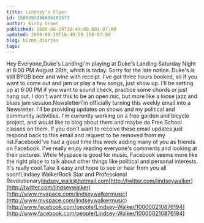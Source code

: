 ```yaml
---
title: Lindsey's Flyer
id: 1580263356656102573
author: Kirby Urner
published: 2009-08-29T18:49:00.001-07:00
updated: 2009-08-29T18:49:59.158-07:00
blog: bizmo_diaries
tags: 
---
```


Hey Everyone,Duke's LandingI'm playing at Duke's Landing Saturday Night at 8:00 PM August 29th, which is today.  Sorry for the late notice.  Duke's is still BYOB beer and wine with receipt.  I've got three hours booked, so if you want to come out and jam or play a few songs, just show up.  I'll be setting up at 6:00 PM if you want to sound check, practice some chords or just hang out.  I don't want this to be an open mic, but more like a loose jazz and blues jam session.NewsletterI'm officially turning this weekly email into a Newsletter.  I'll be providing updates on shows and my political and community activities.  I'm currently working on a free garden and bicycle project, and would like to blog about them and maybe do Free School classes on them.  If you don't want to receive these email updates just respond back to this email and request to be removed from my list.FacebookI've had a good time this week adding many of you as friends on Facebook.  I've really enjoy reading everyone's comments and looking at their pictures.  While Myspace is good for music, Facebook seems more like the right place to talk about other things like political and personal interests.  It's really cool.Take it easy and hope to see or hear from you all soon!Lindsey WalkerRock Star and Professional Revolutionary[lindsey_walk@hotmail.com](mailto:lindsey_walk@hotmail.com)[http://twitter.com/lindseywalker](http://twitter.com/lindseywalker)[http://www.myspace.com/lindseywalkermusic](http://www.myspace.com/lindseywalkermusic)[http://www.facebook.com/people/Lindsey-Walker/100000210876194](http://www.facebook.com/people/Lindsey-Walker/100000210876194)